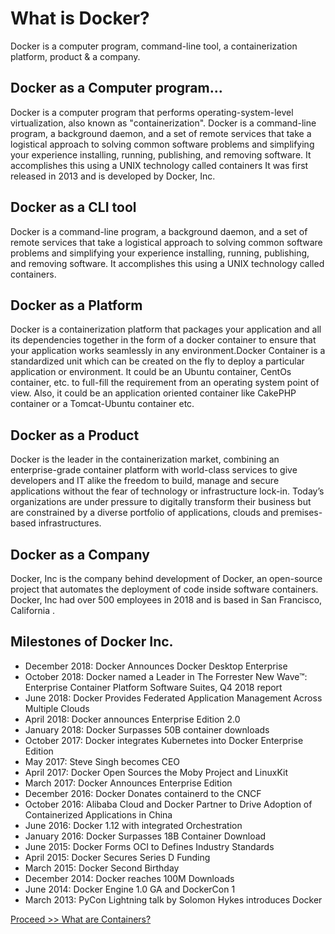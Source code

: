 # What is Docker?

Docker is a computer program, command-line tool, a containerization platform, product & a company.

## Docker as a Computer program...

Docker is a computer program that performs operating-system-level virtualization, also known as "containerization". 
Docker is a command-line program, a background daemon, and a set of remote services that take a logistical approach to solving common software problems and simplifying
your experience installing, running, publishing, and removing software. It accomplishes this using a UNIX technology called containers
It was first released in 2013 and is developed by Docker, Inc. 

## Docker as a CLI tool

Docker is a command-line program, a background daemon, and a set of remote services that take a logistical approach to solving common software problems and simplifying
your experience installing, running, publishing, and removing software. It accomplishes this using a UNIX technology called containers.

## Docker as a Platform

Docker is a containerization platform that packages your application and all its dependencies together in the form of a docker container to ensure that 
your application works seamlessly in any environment.Docker Container is a standardized unit which can be created on the fly to deploy a particular application or environment. It could be an Ubuntu container, CentOs container, etc. to full-fill the requirement from an operating system point of view. Also, it could be an application oriented container like CakePHP container or a Tomcat-Ubuntu container etc.

## Docker as a Product

Docker is the leader in the containerization market, combining an enterprise-grade container platform with world-class services to give developers and IT alike the freedom to build, manage and secure applications without the fear of technology or infrastructure lock-in. Today’s organizations are under pressure to digitally transform their business but are constrained by a diverse portfolio of applications, clouds and premises-based infrastructures.

## Docker as a Company

Docker, Inc is the company behind development of Docker, an open-source project that automates the deployment of code inside software containers. Docker, Inc had over 500 employees in 2018 and is based in San Francisco, California . 


## Milestones of Docker Inc.

- December 2018: Docker Announces Docker Desktop Enterprise
- October 2018: Docker named a Leader in The Forrester New Wave™: Enterprise Container Platform Software Suites, Q4 2018 report
- June 2018: Docker Provides Federated Application Management Across Multiple Clouds
- April 2018: Docker announces Enterprise Edition 2.0
- January 2018: Docker Surpasses 50B container downloads
- October 2017: Docker integrates Kubernetes into Docker Enterprise Edition
- May 2017: Steve Singh becomes CEO
- April 2017: Docker Open Sources the Moby Project and LinuxKit
- March 2017: Docker Announces Enterprise Edition
- December 2016: Docker Donates containerd to the CNCF
- October 2016: Alibaba Cloud and Docker Partner to Drive Adoption of Containerized Applications in China
- June 2016: Docker 1.12 with integrated Orchestration
- January 2016: Docker Surpasses 18B Container Download
- June 2015: Docker Forms OCI to Defines Industry Standards
- April 2015: Docker Secures Series D Funding
- March 2015: Docker Second Birthday
- December 2014: Docker reaches 100M Downloads
- June 2014: Docker Engine 1.0 GA and DockerCon 1
- March 2013: PyCon Lightning talk by Solomon Hykes introduces Docker

[Proceed >> What are Containers?](https://github.com/collabnix/dockerlabs/blob/master/beginners/linux-containers.md)
